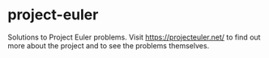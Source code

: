# project-euler

Solutions to Project Euler problems. Visit https://projecteuler.net/ to find out more about the project and to see the problems themselves.
